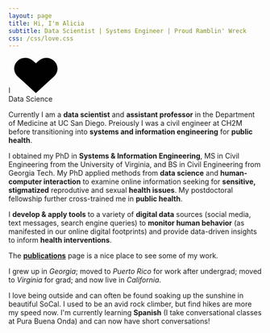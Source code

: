 ```yaml
---
layout: page
title: Hi, I'm Alicia
subtitle: Data Scientist | Systems Engineer | Proud Ramblin' Wreck
css: /css/love.css
---
```


<div class="withLove">
  <span class="alpha">I</span>
      <svg version="1.1" xmlns="http://www.w3.org/2000/svg" xmlns:xlink="http://www.w3.org/1999/xlink" x="0px" y="0px" width="92px" height="72px" viewBox="0 0 92 72" enable-background="new 0 0 92 72" xml:space="preserve" class="heart">
        <g>
          <path fill="#010101" d="M82.32,7.888c-8.359-7.671-21.91-7.671-30.271,0l-5.676,5.21l-5.678-5.21c-8.357-7.671-21.91-7.671-30.27,0 c-9.404,8.631-9.404,22.624,0,31.255l35.947,32.991L82.32,39.144C91.724,30.512,91.724,16.52,82.32,7.888z"></path>
        </g>
      </svg>
      <span class="omega"><br>Data Science </span>
</div>

<p class="about-text">
<span class="fa fa-briefcase about-icon"></span>
Currently I am a <strong>data scientist</strong> and <strong>assistant professor</strong> in the Department of Medicine at UC San Diego. Preiously I was a civil engineer at CH2M before transitioning into <strong>systems and information engineering</strong> for <strong>public health</strong>. 
</p>

<p class="about-text">
<span class="fa fa-graduation-cap about-icon"></span>
I obtained my PhD in <strong>Systems & Information Engineering</strong>, MS in Civil Engineering from the University of Virginia, and BS in Civil Engineering from Georgia Tech. My PhD applied methods from <strong>data science</strong> and <strong>human-computer interaction</strong> to examine online information seeking for <strong>sensitive, stigmatized</strong> reprodutive and sexual <strong>health issues</strong>. My postdoctoral fellowship further cross-trained me in <strong>public health</strong>.
</p>

<p class="about-text">
<span class="fa fa-code about-icon"></span>
I <strong>develop & apply tools</strong> to a variety of <strong>digital data</strong> sources (social media, text messages, search engine queries) to <strong>monitor human behavior</strong> (as manifested in our online digital footprints) and provide data-driven insights to inform <strong>health interventions</strong>.
</p>

<p class="about-text">
<span class="fa fa-file-text-o about-icon"></span>
The <strong><a href="/publications">publications</a></strong> page is a nice place to see some of my work. 
</p>

<p class="about-text">
<span class="fa fa-globe about-icon"></span>
I grew up in <i>Georgia</i>; moved to <i>Puerto Rico</i> for work after undergrad; moved to <i>Virginia</i> for grad; and now live in <i>California</i>.
</p>

<p class="about-text">
<span class="fa fa-heart about-icon"></span>
I love being outside and can often be found soaking up the sunshine in beautiful SoCal. I used to be an avid rock climber, but find hikes are more my speed now. I'm currently learning <strong>Spanish</strong> (I take conversational classes at Pura Buena Onda) and can now have short conversations!
</p>
